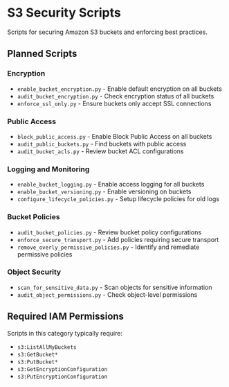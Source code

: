# S3 Security Scripts

Scripts for securing Amazon S3 buckets and enforcing best practices.

## Planned Scripts

### Encryption
- `enable_bucket_encryption.py` - Enable default encryption on all buckets
- `audit_bucket_encryption.py` - Check encryption status of all buckets
- `enforce_ssl_only.py` - Ensure buckets only accept SSL connections

### Public Access
- `block_public_access.py` - Enable Block Public Access on all buckets
- `audit_public_buckets.py` - Find buckets with public access
- `audit_bucket_acls.py` - Review bucket ACL configurations

### Logging and Monitoring
- `enable_bucket_logging.py` - Enable access logging for all buckets
- `enable_bucket_versioning.py` - Enable versioning on buckets
- `configure_lifecycle_policies.py` - Setup lifecycle policies for old logs

### Bucket Policies
- `audit_bucket_policies.py` - Review bucket policy configurations
- `enforce_secure_transport.py` - Add policies requiring secure transport
- `remove_overly_permissive_policies.py` - Identify and remediate permissive policies

### Object Security
- `scan_for_sensitive_data.py` - Scan objects for sensitive information
- `audit_object_permissions.py` - Check object-level permissions

## Required IAM Permissions

Scripts in this category typically require:
- `s3:ListAllMyBuckets`
- `s3:GetBucket*`
- `s3:PutBucket*`
- `s3:GetEncryptionConfiguration`
- `s3:PutEncryptionConfiguration`
